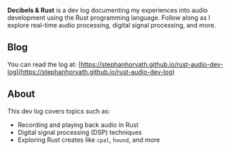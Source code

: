 **Decibels & Rust** is a dev log documenting my experiences into audio development
using the Rust programming language. Follow along as I explore real-time audio
processing, digital signal processing, and more.

## Blog

You can read the log at:
[https://stephanhorvath.github.io/rust-audio-dev-log](https://stephanhorvath.github.io/rust-audio-dev-log)

## About

This dev log covers topics such as:
- Recording and playing back audio in Rust
- Digital signal processing (DSP) techniques
- Exploring Rust creates like `cpal`, `hound`, and more
